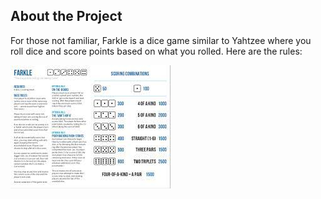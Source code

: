 ## About the Project

For those not familiar, Farkle is a dice game similar to Yahtzee where you roll dice and score points based on what you rolled. Here are the rules:

![Rules](https://github.com/Kmarspython/Farkle/blob/main/Farkle/Images/Farkle%20Rules.jpg)
